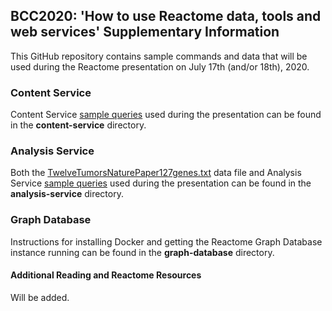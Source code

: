 <h2> BCC2020: 'How to use Reactome data, tools and web services' Supplementary Information </h2>

This GitHub repository contains sample commands and data that will be used during the Reactome presentation on July 17th (and/or 18th), 2020.

<h3> Content Service </h3>
Content Service <a href="https://github.com/reactome/BCC-2020/blob/master/content-service/content-service_sample-commands.sh">sample queries</a> used during the presentation can be found in the <b>content-service</b> directory.

<h3> Analysis Service </h3>
Both the <a href="https://github.com/reactome/BCC-2020/blob/master/analysis-service/TwelveTumorsNaturePaper127genes.txt">TwelveTumorsNaturePaper127genes.txt</a> data file and Analysis Service <a href="https://github.com/reactome/BCC-2020/blob/master/analysis-service/analysis-service_sample-commands.sh">sample queries</a> used during the presentation can be found in the <b>analysis-service</b> directory.

<h3> Graph Database </h3>
Instructions for installing Docker and getting the Reactome Graph Database instance running can be found in the <b>graph-database</b> directory.


<h4> Additional Reading and Reactome Resources </h4>
Will be added.
